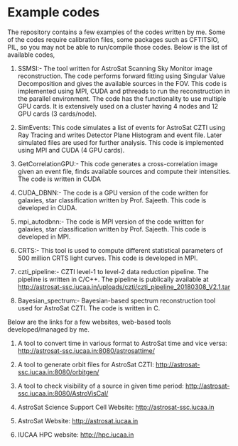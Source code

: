 # Example codes
The repository contains a few examples of the codes written by me.  Some of the codes require calibration files, some packages such as CFTITSIO, PIL, so you may not be able to run/compile those codes. Below is the list of available codes,

1. SSMSI:- The tool written for AstroSat Scanning Sky Monitor image reconstruction. The code performs forward fitting using Singular Value Decomposition and gives the available sources in the FOV. This code is implemented using MPI, CUDA and pthreads to run the reconstruction in the parallel environment. The code has the functionality to use multiple GPU cards. It is extensively used on a cluster having 4 nodes and 12 GPU cards (3 cards/node).

2. SimEvents: This code simulates a list of events for AstroSat CZTI using Ray Tracing and writes Detector Plane Histogram and event file. Later simulated files are used for further analysis. This code is implemented using MPI and CUDA (4 GPU cards). 

3. GetCorrelationGPU:- This code generates a cross-correlation image given an event file, finds available sources and compute their intensities. The code is written in CUDA

4. CUDA_DBNN:- The code is a GPU version of the code written for galaxies, star classification written by Prof. Sajeeth. This code is developed in CUDA.

5. mpi_autodbnn:- The code is MPI version of the code written for galaxies, star classification written by Prof. Sajeeth. This code is developed in MPI.  

6. CRTS:- This tool is used to compute different statistical parameters of 500 million CRTS light curves. This code is developed in MPI.

7. czti_pipeline:- CZTI level-1 to level-2 data reduction pipeline. The pipeline is written in C/C++. The pipeline is publically available at http://astrosat-ssc.iucaa.in/uploads/czti/czti_pipeline_20180308_V2.1.tar 

8. Bayesian_spectrum:- Bayesian-based spectrum reconstruction tool used for AstroSat CZTI. The code is written in C.


Below are the links for a few websites, web-based tools developed/managed by me.

1. A tool to convert time in various format to AstroSat time and vice versa: http://astrosat-ssc.iucaa.in:8080/astrosattime/

2. A tool to generate orbit files for AstroSat CZTI: http://astrosat-ssc.iucaa.in:8080/orbitgen/

3. A tool to check visibility of a source in given time period: http://astrosat-ssc.iucaa.in:8080/AstroVisCal/

4. AstroSat Science Support Cell Website: http://astrosat-ssc.iucaa.in

5. AstroSat Website: http://astrosat.iucaa.in

6. IUCAA HPC website: http://hpc.iucaa.in



